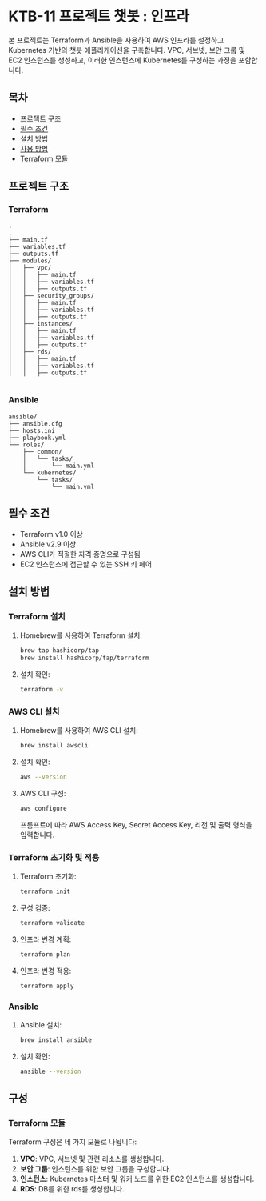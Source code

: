 # KTB-11 프로젝트 챗봇 : 인프라

본 프로젝트는 Terraform과 Ansible을 사용하여 AWS 인프라를 설정하고 Kubernetes 기반의 챗봇 애플리케이션을 구축합니다. VPC, 서브넷, 보안 그룹 및 EC2 인스턴스를 생성하고, 이러한 인스턴스에 Kubernetes를 구성하는 과정을 포함합니다.

## 목차
- [프로젝트 구조](#프로젝트-구조)
- [필수 조건](#필수-조건)
- [설치 방법](#설치-방법)
- [사용 방법](#사용-방법)
- [Terraform 모듈](#terraform-모듈)

## 프로젝트 구조

### Terraform
```
.
.
├── main.tf
├── variables.tf
├── outputs.tf
├── modules/
│   ├── vpc/
│   │   ├── main.tf
│   │   ├── variables.tf
│   │   ├── outputs.tf
│   ├── security_groups/
│   │   ├── main.tf
│   │   ├── variables.tf
│   │   ├── outputs.tf
│   ├── instances/
│   │   ├── main.tf
│   │   ├── variables.tf
│   │   ├── outputs.tf
│   ├── rds/
│   │   ├── main.tf
│   │   ├── variables.tf
│   │   ├── outputs.tf


```


### Ansible
```
ansible/
├── ansible.cfg
├── hosts.ini
├── playbook.yml
└── roles/
    ├── common/
    │   └── tasks/
    │       └── main.yml
    └── kubernetes/
        └── tasks/
            └── main.yml
```


## 필수 조건
- Terraform v1.0 이상
- Ansible v2.9 이상
- AWS CLI가 적절한 자격 증명으로 구성됨
- EC2 인스턴스에 접근할 수 있는 SSH 키 페어


## 설치 방법

### Terraform 설치
1. Homebrew를 사용하여 Terraform 설치:
    ```sh
    brew tap hashicorp/tap
    brew install hashicorp/tap/terraform
    ```

2. 설치 확인:
    ```sh
    terraform -v
    ```

### AWS CLI 설치
1. Homebrew를 사용하여 AWS CLI 설치:
    ```sh
    brew install awscli
    ```

2. 설치 확인:
    ```sh
    aws --version
    ```

3. AWS CLI 구성:
    ```sh
    aws configure
    ```
   프롬프트에 따라 AWS Access Key, Secret Access Key, 리전 및 출력 형식을 입력합니다.

### Terraform 초기화 및 적용
1. Terraform 초기화:
    ```sh
    terraform init
    ```

2. 구성 검증:
    ```sh
    terraform validate
    ```

3. 인프라 변경 계획:
    ```sh
    terraform plan
    ```

4. 인프라 변경 적용:
    ```sh
    terraform apply
    ```


### Ansible
1. Ansible 설치:
    ```sh
    brew install ansible
    ```

2. 설치 확인:
    ```sh
    ansible --version
    ```

## 구성

### Terraform 모듈
Terraform 구성은 네 가지 모듈로 나뉩니다:
1. **VPC**: VPC, 서브넷 및 관련 리소스를 생성합니다.
2. **보안 그룹**: 인스턴스를 위한 보안 그룹을 구성합니다.
3. **인스턴스**: Kubernetes 마스터 및 워커 노드를 위한 EC2 인스턴스를 생성합니다.
4. **RDS**: DB를 위한 rds를 생성합니다.
